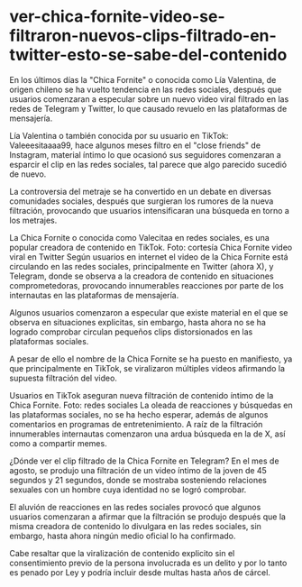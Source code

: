 # ver-chica-fornite-video-se-filtraron-nuevos-clips-filtrado-en-twitter-esto-se-sabe-del-contenido

En los últimos días la "Chica Fornite" o conocida como Lía Valentina, de origen chileno se ha vuelto tendencia en las redes sociales, después que usuarios comenzaran a especular sobre un nuevo video viral filtrado en las redes de Telegram y Twitter, lo que causado revuelo en las plataformas de mensajería.

Lía Valentina o también conocida por su usuario en TikTok: Valeeesitaaaa99, hace algunos meses filtro en el "close friends" de Instagram, material íntimo lo que ocasionó sus seguidores comenzaran a esparcir el clip en las redes sociales, tal parece que algo parecido sucedió de nuevo.

La controversia del metraje se ha convertido en un debate en diversas comunidades sociales, después que surgieran los rumores de la nueva filtración, provocando que usuarios intensificaran una búsqueda en torno a los metrajes.

La Chica Fornite o conocida como Valecitaa en redes sociales, es una popular creadora de contenido en TikTok. Foto: cortesía
Chica Fornite video viral en Twitter
Según usuarios en internet el video de la Chica Fornite está circulando en las redes sociales, principalmente en Twitter (ahora X), y Telegram, donde se observa a la creadora de contenido en situaciones comprometedoras, provocando innumerables reacciones por parte de los internautas en las plataformas de mensajería.

Algunos usuarios comenzaron a especular que existe material en el que se observa en situaciones explicitas, sin embargo, hasta ahora no se ha logrado comprobar circulan pequeños clips distorsionados en las plataformas sociales.

A pesar de ello el nombre de la Chica Fornite se ha puesto en manifiesto, ya que principalmente en TikTok, se viralizaron múltiples videos afirmando la supuesta filtración del video.


Usuarios en TikTok aseguran nueva filtración de contenido íntimo de la Chica Fornite. Foto: redes sociales
La oleada de reacciones y búsquedas en las plataformas sociales, no se ha hecho esperar, además de algunos comentarios en programas de entretenimiento. A raíz de la filtración innumerables internautas comenzaron una ardua búsqueda en la de X, así como a compartir memes.

¿Dónde ver el clip filtrado de la Chica Fornite en Telegram?
En el mes de agosto, se produjo una filtración de un video íntimo de la joven de 45 segundos y 21 segundos, donde se mostraba sosteniendo relaciones sexuales con un hombre cuya identidad no se logró comprobar.

El aluvión de reacciones en las redes sociales provocó que algunos usuarios comenzaran a afirmar que la filtración se produjo después que la misma creadora de contenido lo divulgara en las redes sociales, sin embargo, hasta ahora ningún medio oficial lo ha confirmado.


Cabe resaltar que la viralización de contenido explicito sin el consentimiento previo de la persona involucrada es un delito y por lo tanto es penado por Ley y podría incluir desde multas hasta años de cárcel.
